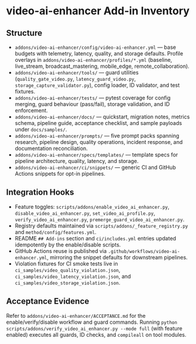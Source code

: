 # video-ai-enhancer Add-in Inventory

## Structure
- `addons/video-ai-enhancer/config/video-ai-enhancer.yml` — base budgets with telemetry, latency, quality, and storage defaults. Profile overlays in `addons/video-ai-enhancer/profiles/*.yml` (baseline, live_stream, broadcast_mastering, mobile_edge, remote_collaboration).
- `addons/video-ai-enhancer/tools/` — guard utilities (`quality_gate_video.py`, `latency_guard_video.py`, `storage_capture_validator.py`), config loader, ID validator, and test fixtures.
- `addons/video-ai-enhancer/tests/` — pytest coverage for config merging, guard behaviour (pass/fail), storage validation, and ID enforcement.
- `addons/video-ai-enhancer/docs/` — quickstart, migration notes, metrics schema, pipeline guide, acceptance checklist, and sample payloads under `docs/samples/`.
- `addons/video-ai-enhancer/prompts/` — five prompt packs spanning research, pipeline design, quality operations, incident response, and documentation reconciliation.
- `addons/video-ai-enhancer/specs/templates/` — template specs for pipeline architecture, quality, latency, and storage.
- `addons/video-ai-enhancer/ci/snippets/` — generic CI and GitHub Actions snippets for opt-in pipelines.

## Integration Hooks
- Feature toggles: `scripts/addons/enable_video_ai_enhancer.py`, `disable_video_ai_enhancer.py`, `set_video_ai_profile.py`, `verify_video_ai_enhancer.py`, `premerge_guard_video_ai_enhancer.py`.
- Registry defaults maintained via `scripts/addons/_feature_registry.py` and `method/config/features.yml`.
- README `## Add-ins` section and `ci/includes.yml` entries updated idempotently by the enable/disable scripts.
- GitHub Actions reuse is published via `.github/workflows/video-ai-enhancer.yml`, mirroring the snippet defaults for downstream pipelines.
- Violation fixtures for CI smoke tests live in `ci_samples/video_quality_violation.json`, `ci_samples/video_latency_violation.json`, and `ci_samples/video_storage_violation.json`.

## Acceptance Evidence
Refer to `addons/video-ai-enhancer/ACCEPTANCE.md` for the enable/verify/disable workflow and guard commands. Running `python scripts/addons/verify_video_ai_enhancer.py --mode full` (with feature enabled) executes all guards, ID checks, and `compileall` on tool modules.
